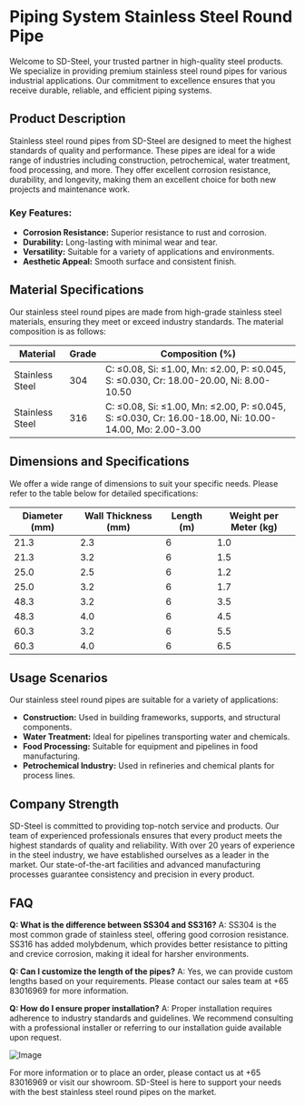 # Piping System Stainless Steel Round Pipe

Welcome to SD-Steel, your trusted partner in high-quality steel products. We specialize in providing premium stainless steel round pipes for various industrial applications. Our commitment to excellence ensures that you receive durable, reliable, and efficient piping systems.

## Product Description

Stainless steel round pipes from SD-Steel are designed to meet the highest standards of quality and performance. These pipes are ideal for a wide range of industries including construction, petrochemical, water treatment, food processing, and more. They offer excellent corrosion resistance, durability, and longevity, making them an excellent choice for both new projects and maintenance work.

### Key Features:
- **Corrosion Resistance:** Superior resistance to rust and corrosion.
- **Durability:** Long-lasting with minimal wear and tear.
- **Versatility:** Suitable for a variety of applications and environments.
- **Aesthetic Appeal:** Smooth surface and consistent finish.

## Material Specifications

Our stainless steel round pipes are made from high-grade stainless steel materials, ensuring they meet or exceed industry standards. The material composition is as follows:

| Material | Grade | Composition (%) |
|----------|-------|-----------------|
| Stainless Steel | 304 | C: ≤0.08, Si: ≤1.00, Mn: ≤2.00, P: ≤0.045, S: ≤0.030, Cr: 18.00-20.00, Ni: 8.00-10.50 |
| Stainless Steel | 316 | C: ≤0.08, Si: ≤1.00, Mn: ≤2.00, P: ≤0.045, S: ≤0.030, Cr: 16.00-18.00, Ni: 10.00-14.00, Mo: 2.00-3.00 |

## Dimensions and Specifications

We offer a wide range of dimensions to suit your specific needs. Please refer to the table below for detailed specifications:

| Diameter (mm) | Wall Thickness (mm) | Length (m) | Weight per Meter (kg) |
|---------------|---------------------|------------|-----------------------|
| 21.3           | 2.3                 | 6          | 1.0                   |
| 21.3           | 3.2                 | 6          | 1.5                   |
| 25.0           | 2.5                 | 6          | 1.2                   |
| 25.0           | 3.2                 | 6          | 1.7                   |
| 48.3           | 3.2                 | 6          | 3.5                   |
| 48.3           | 4.0                 | 6          | 4.5                   |
| 60.3           | 3.2                 | 6          | 5.5                   |
| 60.3           | 4.0                 | 6          | 6.5                   |

## Usage Scenarios

Our stainless steel round pipes are suitable for a variety of applications:

- **Construction:** Used in building frameworks, supports, and structural components.
- **Water Treatment:** Ideal for pipelines transporting water and chemicals.
- **Food Processing:** Suitable for equipment and pipelines in food manufacturing.
- **Petrochemical Industry:** Used in refineries and chemical plants for process lines.

## Company Strength

SD-Steel is committed to providing top-notch service and products. Our team of experienced professionals ensures that every product meets the highest standards of quality and reliability. With over 20 years of experience in the steel industry, we have established ourselves as a leader in the market. Our state-of-the-art facilities and advanced manufacturing processes guarantee consistency and precision in every product.

## FAQ

**Q: What is the difference between SS304 and SS316?**
A: SS304 is the most common grade of stainless steel, offering good corrosion resistance. SS316 has added molybdenum, which provides better resistance to pitting and crevice corrosion, making it ideal for harsher environments.

**Q: Can I customize the length of the pipes?**
A: Yes, we can provide custom lengths based on your requirements. Please contact our sales team at +65 83016969 for more information.

**Q: How do I ensure proper installation?**
A: Proper installation requires adherence to industry standards and guidelines. We recommend consulting with a professional installer or referring to our installation guide available upon request.

![Image](https://github.com/user-attachments/assets/2567258e-e124-4816-932d-1809bd27ef0b)

For more information or to place an order, please contact us at +65 83016969 or visit our showroom. SD-Steel is here to support your needs with the best stainless steel round pipes on the market.